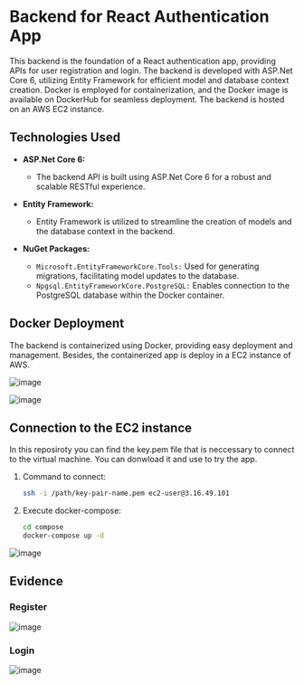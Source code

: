 # Backend for React Authentication App

This backend is the foundation of a React authentication app, providing APIs for user registration and login. The backend is developed with ASP.Net Core 6, utilizing Entity Framework for efficient model and database context creation. Docker is employed for containerization, and the Docker image is available on DockerHub for seamless deployment. The backend is hosted on an AWS EC2 instance.

## Technologies Used

- **ASP.Net Core 6:**
  - The backend API is built using ASP.Net Core 6 for a robust and scalable RESTful experience.

- **Entity Framework:**
  - Entity Framework is utilized to streamline the creation of models and the database context in the backend.

- **NuGet Packages:**
  - `Microsoft.EntityFrameworkCore.Tools:` Used for generating migrations, facilitating model updates to the database.
  - `Npgsql.EntityFrameworkCore.PostgreSQL:` Enables connection to the PostgreSQL database within the Docker container.

## Docker Deployment

The backend is containerized using Docker, providing easy deployment and management. Besides, the containerized app is deploy in a EC2 instance of AWS.

![image](https://github.com/DaniBonica001/APIRest-WebForm/assets/72984897/3297015b-bda0-46e5-8f46-dd7ecaec6a3c)


![image](https://github.com/DaniBonica001/APIRest-WebForm/assets/72984897/c1479e7c-9a83-4328-a2de-5aee2b3e0a29)

## Connection to the EC2 instance
In this reposiroty you can find the key.pem file that is neccessary to connect to the virtual machine. You can donwload it and use to try the app.

1. Command to connect:
   ````bash
   ssh -i /path/key-pair-name.pem ec2-user@3.16.49.101
2. Execute docker-compose:
   ````bash
   cd compose
   docker-compose up -d

  ![image](https://github.com/DaniBonica001/APIRest-WebForm/assets/72984897/8e78c835-47a9-4cd0-9f63-acfc5457efc1)

## Evidence
### Register
![image](https://github.com/DaniBonica001/APIRest-WebForm/assets/72984897/819f0e6f-8974-419e-adbe-b7602dece6a7)
### Login
![image](https://github.com/DaniBonica001/APIRest-WebForm/assets/72984897/33e3e8eb-568d-409b-b2fd-c159a243748e)

